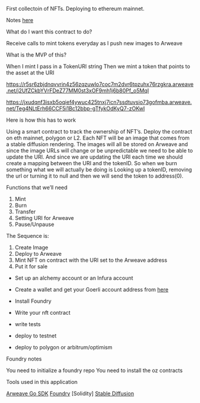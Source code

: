 First collectoin of NFTs. Deploying to ethereum mainnet. 

Notes [here](NOTES.md)

What do I want this contract to do?

Receive calls to mint tokens everyday as I push new images to Arweave

What is the MVP of this?

When I mint I pass in a TokenURI string
Then we mint a token that points to the asset at the URI

https://r5sr6zbjdnqvvrin4z56zqzuwlo7coc7m2dvr6tpzuhx76rzgkra.arweave.net/j2UfZCkbYVrFDeZ77MM0st3xOF9mh1j6b80Pf_o5MqI

https://jxudqnf3isxb5oqief4ywuc425tnxj7icn7ssdtuvsio73gofmba.arweave.net/Teg4NLtErh66CCF5i1Bc12bbp-gTfykOdKyQ7-zOKwI



Here is how this has to work

Using a smart contract to track the ownership of NFT’s. Deploy the contract on eth mainnet, polygon or L2. Each NFT will be an image that comes from a stable diffusion rendering. The images will all be stored on Arweave and since the image URLs will change or be unpredictable we need to be able to update the URI. And since we are updating the URI each time we should create a mapping between the URI and the tokenID. So when we burn something what we will actually be doing is Looking up a tokenID, removing the url or turning it to null and then we will send the token to address(0).

Functions that we’ll need

1. Mint
2. Burn
3. Transfer
4. Setting URI for Arweave
5. Pause/Unpause

The Sequence is: 

1. Create Image
2. Deploy to Arweave
3. Mint NFT on contract with the URI set to the Arweave address 
4. Put it for sale

* Set up an alchemy account or an Infura account 
* Create a wallet and get your Goerli account address from [here](https://goerlifaucet.com/)

* Install Foundry
* Write your nft contract 
* write tests
* deploy to testnet 

* deploy to polygon or arbitrum/optimism


Foundry notes

You need to initialize a foundry repo
You need to install the oz contracts


Tools used in this application

[Arweave Go SDK](https://github.com/everFinance/goar)
[Foundry](https://github.com/foundry-rs)
[Solidity]
[Stable Diffusion](https://github.com/CompVis/stable-diffusion)


